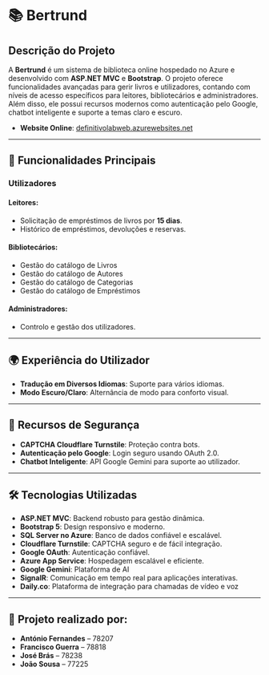 # 📚 Bertrund

## Descrição do Projeto

A **Bertrund** é um sistema de biblioteca online hospedado no Azure e desenvolvido com **ASP.NET MVC** e **Bootstrap**. O projeto oferece funcionalidades avançadas para gerir livros e utilizadores, contando com níveis de acesso específicos para leitores, bibliotecários e administradores. Além disso, ele possui recursos modernos como autenticação pelo Google, chatbot inteligente e suporte a temas claro e escuro.

- **Website Online**: [definitivolabweb.azurewebsites.net](https://definitivolabweb.azurewebsites.net)

---

## 🎯 Funcionalidades Principais

### **Utilizadores**
#### Leitores:
- Solicitação de empréstimos de livros por **15 dias**.
- Histórico de empréstimos, devoluções e reservas.

#### Bibliotecários:
- Gestão do catálogo de Livros
- Gestão do catálogo de Autores
- Gestão do catálogo de Categorias
- Gestão do catálogo de Empréstimos

#### Administradores:
- Controlo e gestão dos utilizadores.

---

## 🌍 Experiência do Utilizador

- **Tradução em Diversos Idiomas**: Suporte para vários idiomas.
- **Modo Escuro/Claro**: Alternância de modo para conforto visual.

---

## 🔐 Recursos de Segurança

- **CAPTCHA Cloudflare Turnstile**: Proteção contra bots.
- **Autenticação pelo Google**: Login seguro usando OAuth 2.0.
- **Chatbot Inteligente**: API Google Gemini para suporte ao utilizador.

---

## 🛠️ Tecnologias Utilizadas

- **ASP.NET MVC**: Backend robusto para gestão dinâmica.
- **Bootstrap 5**: Design responsivo e moderno.
- **SQL Server no Azure**: Banco de dados confiável e escalável.
- **Cloudflare Turnstile**: CAPTCHA seguro e de fácil integração.
- **Google OAuth**: Autenticação confiável.
- **Azure App Service**: Hospedagem escalável e eficiente.
- **Google Gemini**: Plataforma de AI
- **SignalR**: Comunicação em tempo real para aplicações interativas.
- **Daily.co**: Plataforma de integração para chamadas de vídeo e voz

---

## 🤝 Projeto realizado por:

- **António Fernandes** – 78207  
- **Francisco Guerra** – 78818  
- **José Brás** – 78238  
- **João Sousa** – 77225




